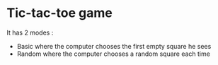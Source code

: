 # Tic-tac-toe game
It has 2 modes :
- Basic where the computer chooses the first empty square he sees
- Random where the computer chooses a random square each time
